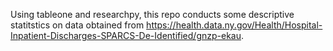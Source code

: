Using tableone and researchpy, this repo conducts some descriptive statitstics on data obtained from  https://health.data.ny.gov/Health/Hospital-Inpatient-Discharges-SPARCS-De-Identified/gnzp-ekau.